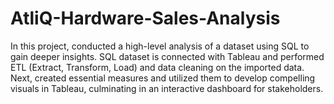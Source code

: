 # AtliQ-Hardware-Sales-Analysis
In this project, conducted a high-level analysis of a dataset using SQL to gain deeper insights. SQL dataset is connected with Tableau and performed ETL (Extract, Transform, Load) and data cleaning on the imported data. Next, created essential measures and utilized them to develop compelling visuals in Tableau, culminating in an interactive dashboard for stakeholders.
